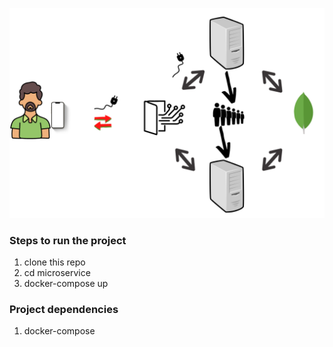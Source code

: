 ![alt system-architecture](architecture.png)

### Steps to run the project
1. clone this repo
2. cd microservice
3. docker-compose up

### Project dependencies
1. docker-compose